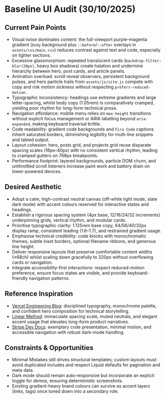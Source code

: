 # Baseline UI Audit (30/10/2025)

## Current Pain Points
- Visual noise dominates content: the full-viewport purple–magenta gradient (`body` background plus `::before`/`::after` overlays in `assets/css/main.css`) reduces contrast against text and code, especially on lighter sections.
- Excessive glassmorphism: repeated translucent cards (`backdrop-filter: blur(20px)`, heavy box shadows) create halation and undermine hierarchy between hero, post cards, and article panels.
- Animation overload: scroll reveal observers, persistent background pulses, and hero particle trails from `assets/js/site.js` compete with copy and risk motion sickness without respecting `prefers-reduced-motion`.
- Typographic inconsistency: headings use extreme gradients and large letter-spacing, whilst body copy (1.05rem) is comparatively cramped, yielding poor rhythm for long-form technical prose.
- Navigation affordance: mobile menu relies on `max-height` transitions without explicit focus management or ARIA labelling beyond `aria-expanded`, making keyboard traversal brittle.
- Code readability: gradient code backgrounds and `Fira Code` captions inherit saturated borders, diminishing legibility for multi-line snippets and tabled output.
- Layout cohesion: hero, posts grid, and projects grid reuse disparate spacing scales (16px–40px) with no consistent vertical rhythm, leading to cramped gutters on 768px breakpoints.
- Performance footprint: layered backgrounds, particle DOM churn, and unthrottled scroll listeners increase paint work and battery drain on lower-powered devices.

## Desired Aesthetic
- Adopt a calm, high-contrast neutral canvas (off-white light mode, slate dark mode) with accent colours reserved for interactive states and headings.
- Establish a rigorous spacing system (4px base, 12/16/24/32 increments) underpinning grids, vertical rhythm, and modular cards.
- Prioritise typographic clarity: 1.125rem base copy, 64/56/40/32px display ramp, consistent leading (1.6–1.7), and restrained gradient usage.
- Emphasise technical credibility: code blocks with monochromatic themes, subtle inset borders, optional filename ribbons, and generous line height.
- Deliver responsive layouts that preserve comfortable content widths (≈68ch) whilst scaling down gracefully to 320px without overflowing cards or navigation.
- Integrate accessibility-first interactions: respect reduced-motion preference, ensure focus states are visible, and provide keyboard-friendly navigation patterns.

## Reference Inspiration
- [Vercel Engineering Blog](https://vercel.com/blog): disciplined typography, monochrome palette, and confident hero composition for technical storytelling.
- [Linear Method](https://linear.app/method): immaculate spacing scale, muted neutrals, and elegant accent usage that elevates long-form product narratives.
- [Stripe Dev Docs](https://stripe.com/docs): exemplary code presentation, minimal motion, and accessible navigation with robust dark-mode handling.

## Constraints & Opportunities
- Minimal Mistakes still drives structural templates; custom layouts must avoid duplicated includes and respect Liquid defaults for pagination and meta data.
- Dark mode should remain auto-responsive but incorporate an explicit toggle for demos, ensuring deterministic screenshots.
- Existing gradient-heavy brand colours can survive as accent layers (links, tags) once toned down into a secondary role.

